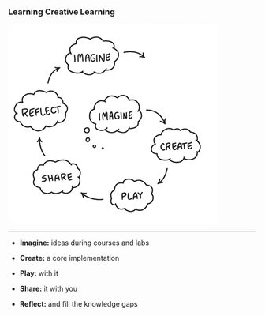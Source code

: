 ### Learning Creative Learning

![CreativeLearning](https://raw.githubusercontent.com/stefanhansatos/gitpitch-template/GCP_Atos_Endpoints_gRPC/assets/image/learningCreativeLearning.png) 

---

- **Imagine:** ideas during courses and labs

- **Create:** a core implementation

- **Play:** with it

- **Share:** it with you

- **Reflect:** and fill the knowledge gaps